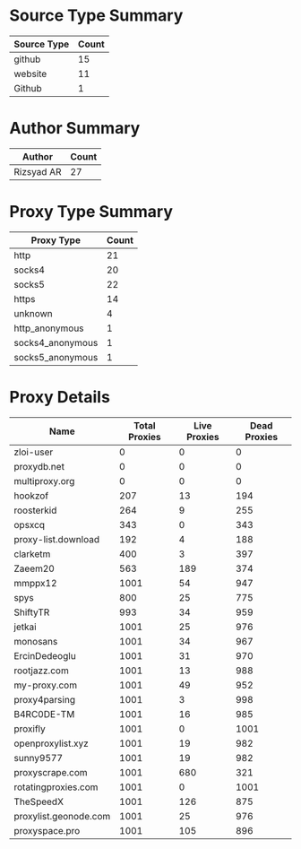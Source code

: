 # Source Type Summary

| Source Type | Count |
|-------------|-------|
| github | 15 |
| website | 11 |
| Github | 1 |


# Author Summary

| Author | Count |
|--------|-------|
| Rizsyad AR | 27 |


# Proxy Type Summary

| Proxy Type | Count |
|------------|-------|
| http | 21 |
| socks4 | 20 |
| socks5 | 22 |
| https | 14 |
| unknown | 4 |
| http_anonymous | 1 |
| socks4_anonymous | 1 |
| socks5_anonymous | 1 |


# Proxy Details

| Name | Total Proxies | Live Proxies | Dead Proxies |
|------|---------------|--------------|---------------|
| zloi-user | 0 | 0 | 0 |
| proxydb.net | 0 | 0 | 0 |
| multiproxy.org | 0 | 0 | 0 |
| hookzof | 207 | 13 | 194 |
| roosterkid | 264 | 9 | 255 |
| opsxcq | 343 | 0 | 343 |
| proxy-list.download | 192 | 4 | 188 |
| clarketm | 400 | 3 | 397 |
| Zaeem20 | 563 | 189 | 374 |
| mmppx12 | 1001 | 54 | 947 |
| spys | 800 | 25 | 775 |
| ShiftyTR | 993 | 34 | 959 |
| jetkai | 1001 | 25 | 976 |
| monosans | 1001 | 34 | 967 |
| ErcinDedeoglu | 1001 | 31 | 970 |
| rootjazz.com | 1001 | 13 | 988 |
| my-proxy.com | 1001 | 49 | 952 |
| proxy4parsing | 1001 | 3 | 998 |
| B4RC0DE-TM | 1001 | 16 | 985 |
| proxifly | 1001 | 0 | 1001 |
| openproxylist.xyz | 1001 | 19 | 982 |
| sunny9577 | 1001 | 19 | 982 |
| proxyscrape.com | 1001 | 680 | 321 |
| rotatingproxies.com | 1001 | 0 | 1001 |
| TheSpeedX | 1001 | 126 | 875 |
| proxylist.geonode.com | 1001 | 25 | 976 |
| proxyspace.pro | 1001 | 105 | 896 |
